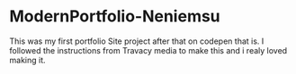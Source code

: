 # ModernPortfolio-Neniemsu
This was my first portfolio Site project after that on codepen that is. I followed the instructions from Travacy media to make this and i realy loved making it.
